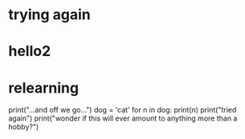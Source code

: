 # trying again
# hello2
# relearning 
print("...and off we go...")
dog = 'cat'
for n in dog:
  print(n)
print("tried again")
print("wonder if this will ever amount to anything more than a hobby?")
